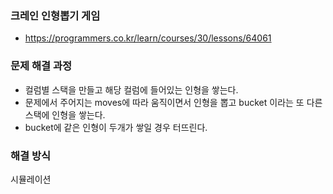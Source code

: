 ### 크레인 인형뽑기 게임
- https://programmers.co.kr/learn/courses/30/lessons/64061

### 문제 해결 과정
- 컬럼별 스택을 만들고 해당 컬럼에 들어있는 인형을 쌓는다.
- 문제에서 주어지는 moves에 따라 움직이면서 인형을 뽑고 bucket 이라는 또 다른 스택에 인형을 쌓는다.
- bucket에 같은 인형이 두개가 쌓일 경우 터뜨린다.

### 해결 방식
시뮬레이션